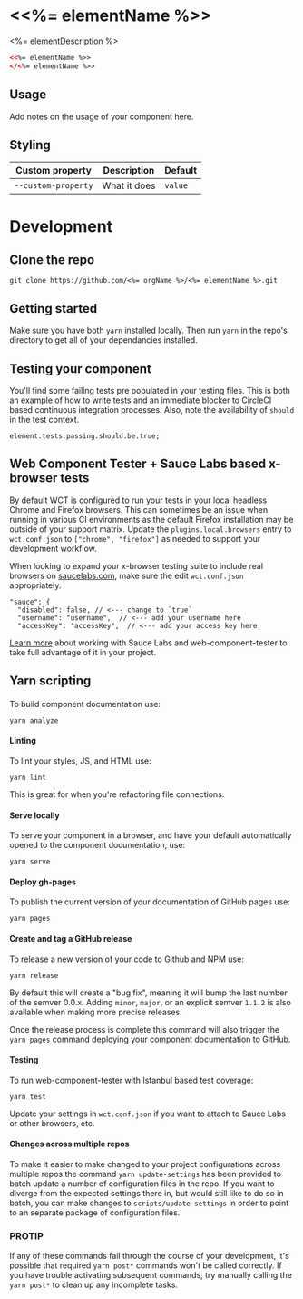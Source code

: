 # \<<%= elementName %>\>

<%= elementDescription %>

<!---
```
<custom-element-demo>
  <template>
    <script src="../webcomponentsjs/webcomponents-lite.js"></script>
    <link rel="import" href="<%= elementName %>.html">
    <style>
      <%= elementName %> {
      }
    </style>
    <next-code-block></next-code-block>
  </template>
</custom-element-demo>
```
-->
```html
<<%= elementName %>>
</<%= elementName %>>
```

## Usage
Add notes on the usage of your component here.

## Styling

| Custom property | Description | Default |
| --- | --- | --- |
| `--custom-property` | What it does | `value` |

# Development

## Clone the repo
```
git clone https://github.com/<%= orgName %>/<%= elementName %>.git
```

## Getting started
Make sure you have both `yarn` installed locally. Then run `yarn` in the repo's directory to get all of your dependancies installed.

## Testing your component
You'll find some failing tests pre populated in your testing files. This is both an example of how to write tests and an immediate blocker to CircleCI based continuous integration processes. Also, note the availability of `should` in the test context.
```
element.tests.passing.should.be.true;
```

## Web Component Tester + Sauce Labs based x-browser tests
By default WCT is configured to run your tests in your local headless Chrome and Firefox browsers. This can sometimes be an issue when running in various CI environments as the default Firefox installation may be outside of your support matrix. Update the `plugins.local.browsers` entry to `wct.conf.json` to `["chrome", "firefox"]` as needed to support your development workflow.

When looking to expand your x-browser testing suite to include real browsers on [saucelabs.com](https://saucelabs.com/), make sure the edit `wct.conf.json` appropriately.
```
"sauce": {
  "disabled": false, // <--- change to `true`
  "username": "username",  // <--- add your username here
  "accessKey": "accessKey",  // <--- add your access key here
```
[Learn more](https://github.com/Polymer/web-component-tester#plugins) about working with Sauce Labs and web-component-tester to take full advantage of it in your project.

## Yarn scripting

####
To build component documentation use:
```
yarn analyze
```

#### Linting
To lint your styles, JS, and HTML use:
```
yarn lint
```
This is great for when you're refactoring file connections.

#### Serve locally
To serve your component in a browser, and have your default automatically opened to the component documentation, use:
```
yarn serve
```

#### Deploy gh-pages
To publish the current version of your documentation of GitHub pages use:
```
yarn pages
```

#### Create and tag a GitHub release
To release a new version of your code to Github and NPM use:
```
yarn release
```
By default this will create a "bug fix", meaning it will bump the last number of the semver 0.0.x. Adding `minor`, `major`, or an explicit semver `1.1.2` is also available when making more precise releases.

Once the release process is complete this command will also trigger the `yarn pages` command deploying your component documentation to GitHub.

#### Testing
To run web-component-tester with Istanbul based test coverage:
```
yarn test
```
Update your settings in `wct.conf.json` if you want to attach to Sauce Labs or other browsers, etc.

#### Changes across multiple repos
To make it easier to make changed to your project configurations across multiple repos the command `yarn update-settings` has been provided to batch update a number of configuration files in the repo. If you want to diverge from the expected settings there in, but would still like to do so in batch, you can make changes to `scripts/update-settings` in order to point to an separate package of configuration files.

### PROTIP
If any of these commands fail through the course of your development, it's possible that required `yarn post*` commands won't be called correctly. If you have trouble activating subsequent commands, try manually calling the `yarn post*` to clean up any incomplete tasks.
